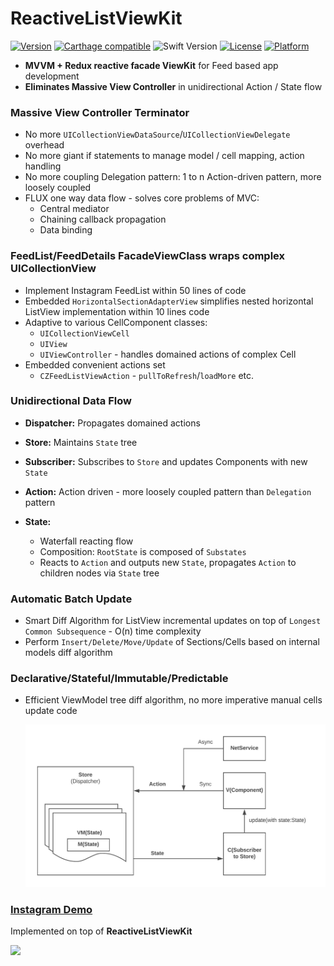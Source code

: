 # ReactiveListViewKit

[![Version](https://img.shields.io/cocoapods/v/ReactiveListViewKit.svg?style=flat)](http://cocoapods.org/pods/ReactiveListViewKit)
[![Carthage compatible](https://img.shields.io/badge/Carthage-compatible-4BC51D.svg?style=flat)](https://github.com/Carthage/Carthage)
![Swift Version](https://img.shields.io/badge/swift-5.0-orange.svg)
[![License](https://img.shields.io/cocoapods/l/ReactiveListViewKit.svg?style=flat)](http://cocoapods.org/pods/ReactiveListViewKit)
[![Platform](https://img.shields.io/cocoapods/p/ReactiveListViewKit.svg?style=flat)](http://cocoapods.org/pods/ReactiveListViewKit)

- **MVVM + Redux reactive facade ViewKit** for Feed based app development
- **Eliminates Massive View Controller** in unidirectional Action / State flow

### Massive View Controller Terminator

- No more `UICollectionViewDataSource`/`UICollectionViewDelegate` overhead
- No more giant if statements to manage model / cell mapping, action handling
- No more coupling Delegation pattern: 1 to n Action-driven pattern, more loosely coupled
- FLUX one way data flow - solves core problems of MVC:
  - Central mediator
  - Chaining callback propagation
  - Data binding

### FeedList/FeedDetails FacadeViewClass wraps complex UICollectionView

- Implement Instagram FeedList within 50 lines of code
- Embedded `HorizontalSectionAdapterView` simplifies nested horizontal ListView implementation within 10 lines code
- Adaptive to various CellComponent classes:
  - `UICollectionViewCell`
  - `UIView`
  - `UIViewController` - handles domained actions of complex Cell
- Embedded convenient actions set
  - `CZFeedListViewAction` - `pullToRefresh`/`loadMore` etc.

### Unidirectional Data Flow

- **Dispatcher:** Propagates domained actions

- **Store:** Maintains `State` tree

- **Subscriber:** Subscribes to `Store` and updates Components with new `State`

- **Action:** Action driven - more loosely coupled pattern than `Delegation` pattern
- **State:**
  - Waterfall reacting flow
  - Composition: `RootState` is composed of `Substates`
  - Reacts to `Action` and outputs new `State`, propagates `Action` to children nodes via `State` tree

### Automatic Batch Update

- Smart Diff Algorithm for ListView incremental updates on top of `Longest Common Subsequence` - O(n) time complexity
- Perform `Insert/Delete/Move/Update` of Sections/Cells based on internal models diff algorithm

### Declarative/Stateful/Immutable/Predictable

- Efficient ViewModel tree diff algorithm, no more imperative manual cells update code

  <img src="./Docs/FLUX.jpeg">

### [Instagram Demo](https://github.com/showt1me/CZInstagram)

Implemented on top of **ReactiveListViewKit**

<img src="./Docs/CZInstagram.gif">
